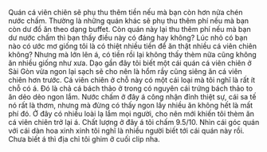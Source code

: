 Quán cá viên chiên sẽ phụ thu thêm tiền nếu mà bạn còn hơn nửa chén nước chấm. Thường là những quán khác sẽ phụ thu thêm phí nếu mà bạn còn dư đồ ăn theo dạng buffet. Còn quán này lại thu thêm phí nếu mà bạn dư nước chấm thì bạn thấy điều này có đáng hay không? Lúc nhỏ có bạn nào có ước mơ giống tôi là có thiệt nhiều tiền để ăn thật nhiều cá viên chiên không? Nhưng mà lớn lên á, có tiền rồi lại không thấy thèm nữa cũng không ăn nhiều giống như xưa. Dạo gần đây tôi biết một cái quán cá viên chiên ở Sài Gòn vừa ngon lại sạch sẽ cho nên là hổm rầy cũng siêng ăn cá viên chiên hơn trước. Cá viên chiên ở chỗ này có một cái loại mà tôi nghĩ là rất ít chỗ có á. Đó là chả cá bách thảo ở trong có nguyên cái trứng bách thảo to ăn dẻo dẻo ngon lắm. Nước chấm ở đây á công nhận đỉnh thiệt sự, cái sa tế nó rất là thơm, nhưng mà đừng có thấy ngon lấy nhiều ăn không hết là mất phí đó. Ở đây có nhiều loài lạ lắm mọi người, cho nên mới khiến tôi thèm ăn cá viên chiên trở lại á. Chất lượng ở đây á tôi chấm 9.5/10. Nhìn cái góc quán với cái dàn hoa xinh xinh tôi nghĩ là nhiều người biết tới cái quán này rồi. Chưa biết á thì địa chỉ tôi ghim ở cuối clip nha.